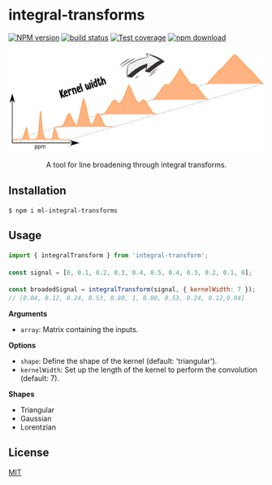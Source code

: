 # integral-transforms

[![NPM version][npm-image]][npm-url]
[![build status][ci-image]][ci-url]
[![Test coverage][codecov-image]][codecov-url]
[![npm download][download-image]][download-url]

<p align="center">
  <img src="image/readme.png">
</p>
<p align="center">
  A tool for line broadening through integral transforms.
</p>

## Installation

`$ npm i ml-integral-transforms`

## Usage

```js
import { integralTransform } from 'integral-transform';

const signal = [0, 0.1, 0.2, 0.3, 0.4, 0.5, 0.4, 0.3, 0.2, 0.1, 0];

const broadedSignal = integralTransform(signal, { kernelWidth: 7 });
// [0.04, 0.12, 0.24, 0.53, 0.80, 1, 0.80, 0.53, 0.24, 0.12,0.04]
```

**Arguments**

* `array`: Matrix containing the inputs.

**Options**

* `shape`: Define the shape of the kernel (default: 'triangular').
* `kernelWidth`: Set up the length of the kernel to perform the convolution (default: 7).

**Shapes**

* Triangular
* Gaussian
* Lorentzian

## License

[MIT](./LICENSE)

[npm-image]: https://img.shields.io/npm/v/ml-ml-integral-transforms.svg
[npm-url]: https://www.npmjs.com/package/ml-ml-integral-transforms
[ci-image]: https://github.com/mljs/ml-integral-transforms/workflows/Node.js%20CI/badge.svg?branch=main
[ci-url]: https://github.com/mljs/ml-integral-transforms/actions?query=workflow%3A%22Node.js+CI%22
[codecov-image]: https://img.shields.io/codecov/c/github/mljs/ml-integral-transforms.svg
[codecov-url]: https://codecov.io/gh/mljs/ml-integral-transforms
[download-image]: https://img.shields.io/npm/dm/ml-ml-integral-transforms.svg
[download-url]: https://www.npmjs.com/package/ml-ml-integral-transforms